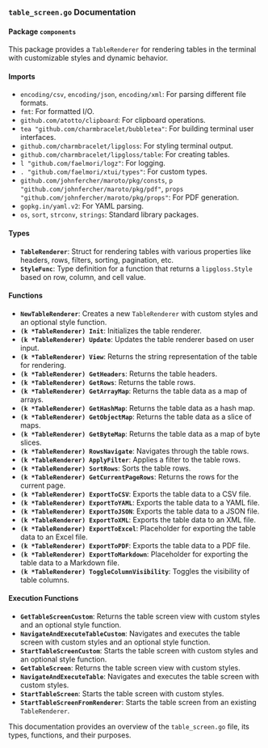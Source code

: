 ### `table_screen.go` Documentation

#### Package `components`

This package provides a `TableRenderer` for rendering tables in the terminal with customizable styles and dynamic behavior.

#### Imports

- `encoding/csv`, `encoding/json`, `encoding/xml`: For parsing different file formats.
- `fmt`: For formatted I/O.
- `github.com/atotto/clipboard`: For clipboard operations.
- `tea "github.com/charmbracelet/bubbletea"`: For building terminal user interfaces.
- `github.com/charmbracelet/lipgloss`: For styling terminal output.
- `github.com/charmbracelet/lipgloss/table`: For creating tables.
- `l "github.com/faelmori/logz"`: For logging.
- `. "github.com/faelmori/xtui/types"`: For custom types.
- `github.com/johnfercher/maroto/pkg/consts`, `p "github.com/johnfercher/maroto/pkg/pdf"`, `props "github.com/johnfercher/maroto/pkg/props"`: For PDF generation.
- `gopkg.in/yaml.v2`: For YAML parsing.
- `os`, `sort`, `strconv`, `strings`: Standard library packages.

#### Types

- **`TableRenderer`**: Struct for rendering tables with various properties like headers, rows, filters, sorting, pagination, etc.
- **`StyleFunc`**: Type definition for a function that returns a `lipgloss.Style` based on row, column, and cell value.

#### Functions

- **`NewTableRenderer`**: Creates a new `TableRenderer` with custom styles and an optional style function.
- **`(k *TableRenderer) Init`**: Initializes the table renderer.
- **`(k *TableRenderer) Update`**: Updates the table renderer based on user input.
- **`(k *TableRenderer) View`**: Returns the string representation of the table for rendering.
- **`(k *TableRenderer) GetHeaders`**: Returns the table headers.
- **`(k *TableRenderer) GetRows`**: Returns the table rows.
- **`(k *TableRenderer) GetArrayMap`**: Returns the table data as a map of arrays.
- **`(k *TableRenderer) GetHashMap`**: Returns the table data as a hash map.
- **`(k *TableRenderer) GetObjectMap`**: Returns the table data as a slice of maps.
- **`(k *TableRenderer) GetByteMap`**: Returns the table data as a map of byte slices.
- **`(k *TableRenderer) RowsNavigate`**: Navigates through the table rows.
- **`(k *TableRenderer) ApplyFilter`**: Applies a filter to the table rows.
- **`(k *TableRenderer) SortRows`**: Sorts the table rows.
- **`(k *TableRenderer) GetCurrentPageRows`**: Returns the rows for the current page.
- **`(k *TableRenderer) ExportToCSV`**: Exports the table data to a CSV file.
- **`(k *TableRenderer) ExportToYAML`**: Exports the table data to a YAML file.
- **`(k *TableRenderer) ExportToJSON`**: Exports the table data to a JSON file.
- **`(k *TableRenderer) ExportToXML`**: Exports the table data to an XML file.
- **`(k *TableRenderer) ExportToExcel`**: Placeholder for exporting the table data to an Excel file.
- **`(k *TableRenderer) ExportToPDF`**: Exports the table data to a PDF file.
- **`(k *TableRenderer) ExportToMarkdown`**: Placeholder for exporting the table data to a Markdown file.
- **`(k *TableRenderer) ToggleColumnVisibility`**: Toggles the visibility of table columns.

#### Execution Functions

- **`GetTableScreenCustom`**: Returns the table screen view with custom styles and an optional style function.
- **`NavigateAndExecuteTableCustom`**: Navigates and executes the table screen with custom styles and an optional style function.
- **`StartTableScreenCustom`**: Starts the table screen with custom styles and an optional style function.
- **`GetTableScreen`**: Returns the table screen view with custom styles.
- **`NavigateAndExecuteTable`**: Navigates and executes the table screen with custom styles.
- **`StartTableScreen`**: Starts the table screen with custom styles.
- **`StartTableScreenFromRenderer`**: Starts the table screen from an existing `TableRenderer`.

This documentation provides an overview of the `table_screen.go` file, its types, functions, and their purposes.